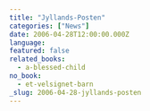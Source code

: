 ```yaml
---
title: "Jyllands-Posten"
categories: ["News"]
date: 2006-04-28T12:00:00.000Z
language:
featured: false
related_books:
  - a-blessed-child
no_book:
  - et-velsignet-barn
_slug: 2006-04-28-jyllands-posten
---
```


